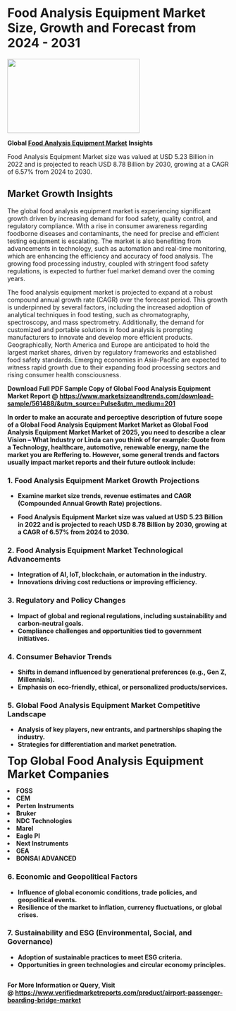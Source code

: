 <H1>Food Analysis Equipment Market Size, Growth and Forecast from 2024 - 2031</H1><img class="aligncenter size-medium wp-image-584254" src="https://thirdeyenews.in/wp-content/uploads/2024/09/Global-Market-Research-300x168.jpeg" alt="" width="300" height="168" /><p><strong>Global&nbsp;<a href="https://www.marketsizeandtrends.com/download-sample/561488/&amp;utm_source=Pulse&amp;utm_medium=201">Food Analysis Equipment Market</a> Insights</strong></p><p>Food Analysis Equipment Market size was valued at USD 5.23 Billion in 2022 and is projected to reach USD 8.78 Billion by 2030, growing at a CAGR of 6.57% from 2024 to 2030.</p><p><h2>Market Growth Insights</h2> <p>The global food analysis equipment market is experiencing significant growth driven by increasing demand for food safety, quality control, and regulatory compliance. With a rise in consumer awareness regarding foodborne diseases and contaminants, the need for precise and efficient testing equipment is escalating. The market is also benefiting from advancements in technology, such as automation and real-time monitoring, which are enhancing the efficiency and accuracy of food analysis. The growing food processing industry, coupled with stringent food safety regulations, is expected to further fuel market demand over the coming years.</p> <p><strong></strong></p> <p>The food analysis equipment market is projected to expand at a robust compound annual growth rate (CAGR) over the forecast period. This growth is underpinned by several factors, including the increased adoption of analytical techniques in food testing, such as chromatography, spectroscopy, and mass spectrometry. Additionally, the demand for customized and portable solutions in food analysis is prompting manufacturers to innovate and develop more efficient products. Geographically, North America and Europe are anticipated to hold the largest market shares, driven by regulatory frameworks and established food safety standards. Emerging economies in Asia-Pacific are expected to witness rapid growth due to their expanding food processing sectors and rising consumer health consciousness. <p><strong></p><p><span class=""><strong>Download Full PDF Sample Copy of Global Food Analysis Equipment Market Report</strong> @ <a href="https://www.marketsizeandtrends.com/download-sample/561488/&amp;utm_source=Pulse&amp;utm_medium=201" target="_blank">https://www.marketsizeandtrends.com/download-sample/561488/&amp;utm_source=Pulse&amp;utm_medium=201</a></span></p><p>In order to make an accurate and perceptive description of future scope of a Global&nbsp;Food Analysis Equipment Market Market as Global&nbsp;Food Analysis Equipment Market Market of 2025, you need to describe a clear Vision &ndash; What Industry or Linda can you think of for example: Quote from a Technology, healthcare, automotive, renewable energy, name the market you are Reffering to. However, some general trends and factors usually impact market reports and their future outlook include:</p><h3>1.&nbsp;<strong>Food Analysis Equipment Market Growth Projections</strong></h3><ul><li>Examine market size trends, revenue estimates and CAGR (Compounded Annual Growth Rate) projections.</li><li><p>Food Analysis Equipment Market size was valued at USD 5.23 Billion in 2022 and is projected to reach USD 8.78 Billion by 2030, growing at a CAGR of 6.57% from 2024 to 2030.</p></li></ul><h3>2.&nbsp;<strong>Food Analysis Equipment Market Technological Advancements</strong></h3><ul><li>Integration of AI, IoT, blockchain, or automation in the industry.</li><li>Innovations driving cost reductions or improving efficiency.</li></ul><h3>3.&nbsp;<strong>Regulatory and Policy Changes</strong></h3><ul><li>Impact of global and regional regulations, including sustainability and carbon-neutral goals.</li><li>Compliance challenges and opportunities tied to government initiatives.</li></ul><h3>4.&nbsp;<strong>Consumer Behavior Trends</strong></h3><ul><li>Shifts in demand influenced by generational preferences (e.g., Gen Z, Millennials).</li><li>Emphasis on eco-friendly, ethical, or personalized products/services.</li></ul><h3>5.&nbsp;<strong>Global Food Analysis Equipment Market Competitive Landscape</strong></h3><ul><li>Analysis of key players, new entrants, and partnerships shaping the industry.</li><li>Strategies for differentiation and market penetration.</li></ul><p data-pm-slice="1 1 []"><span style="color: inherit; font-family: inherit; font-size: 25px;">Top Global Food Analysis Equipment Market Companies</span></p><div class="" data-test-id=""><p><li>FOSS</li><li> CEM</li><li> Perten Instruments</li><li> Bruker</li><li> NDC Technologies</li><li> Marel</li><li> Eagle PI</li><li> Next Instruments</li><li> GEA</li><li> BONSAI ADVANCED</li></p></div><h3>6.&nbsp;<strong>Economic and Geopolitical Factors</strong></h3><ul><li>Influence of global economic conditions, trade policies, and geopolitical events.</li><li>Resilience of the market to inflation, currency fluctuations, or global crises.</li></ul><h3>7.&nbsp;<strong>Sustainability and ESG (Environmental, Social, and Governance)</strong></h3><ul><li>Adoption of sustainable practices to meet ESG criteria.</li><li>Opportunities in green technologies and circular economy principles.</li></ul><h2><strong style="font-size: 14px;">For More Information or Query, Visit @&nbsp;</strong><a style="background-color: #ffffff; font-size: 14px;" href="https://www.marketsizeandtrends.com/report/food-analysis-equipment-market/" target="_blank">https://www.verifiedmarketreports.com/product/airport-passenger-boarding-bridge-market</a></h2>
